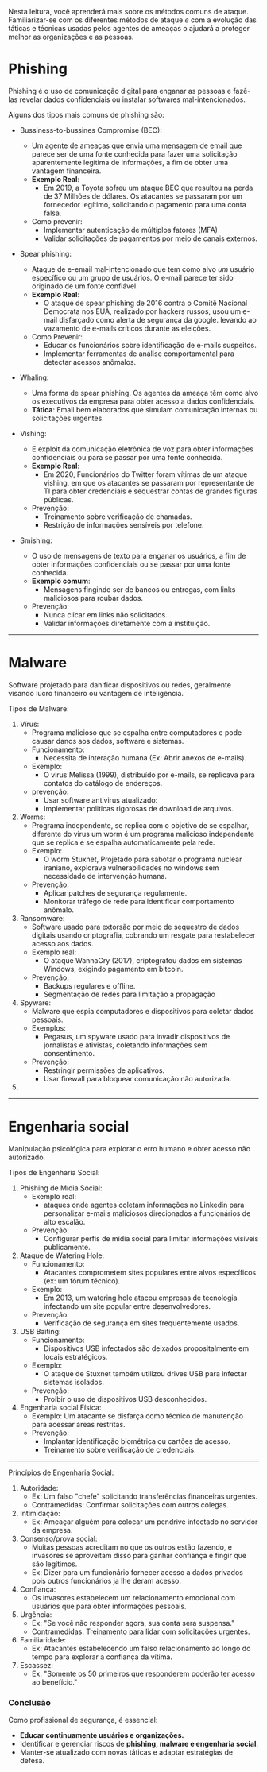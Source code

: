 Nesta leitura, você aprenderá mais sobre os métodos comuns de ataque. Familiarizar-se com os diferentes métodos de ataque _e_ com a evolução das táticas e técnicas usadas pelos agentes de ameaças o ajudará a proteger melhor as organizações e as pessoas.

# Phishing

Phishing é o uso de comunicação digital para enganar as pessoas e fazê-las revelar dados confidenciais ou instalar softwares mal-intencionados.

Alguns dos tipos mais comuns de phishing são:

- Bussiness-to-bussines Compromise (BEC):
	- Um agente de ameaças que envia uma mensagem de email que parece ser de uma fonte conhecida para fazer uma solicitação aparentemente legítima de informações, a fim de obter uma vantagem financeira.
	- **Exemplo Real**: 
		- Em 2019, a Toyota sofreu um ataque BEC que resultou na perda de 37 Milhões de dólares. Os atacantes se passaram por um fornecedor legítimo, solicitando o pagamento para uma conta falsa.
	- Como prevenir:
		- Implementar autenticação de múltiplos fatores (MFA)
		- Validar solicitações de pagamentos por meio de canais externos.

- Spear phishing:
	- Ataque de e-email mal-intencionado que tem como alvo *um* usuário específico ou um grupo de usuários. O e-mail parece ter sido originado de um fonte confiável.
	- **Exemplo Real**:
		- O ataque de spear phishing de 2016 contra o Comitê Nacional Democrata nos EUA, realizado por hackers russos, usou um e-mail disfarçado como alerta de segurança da google. levando ao vazamento de e-mails críticos durante as eleições.
	- Como Prevenir:
		- Educar os funcionários sobre identificação de e-mails suspeitos.
		- Implementar ferramentas de análise comportamental para detectar acessos anômalos.

- Whaling:
	- Uma forma de spear phishing. Os agentes da ameaça têm como alvo os executivos da empresa para obter acesso a dados confidenciais.
	- **Tática**: Email bem elaborados que simulam comunicação internas ou solicitações urgentes.

- Vishing:
	- E exploit da comunicação eletrônica de voz para obter informações confidenciais ou para se passar por uma fonte conhecida.
	- **Exemplo Real**:
		- Em 2020, Funcionários do Twitter foram vítimas de um ataque vishing, em que os atacantes se passaram por representante de TI para obter credenciais e sequestrar contas de grandes figuras públicas.
	- Prevenção:
		- Treinamento sobre verificação de chamadas.
		- Restrição de informações sensíveis por telefone.

- Smishing:
	- O uso de mensagens de texto para enganar os usuários, a fim de obter informações confidenciais ou se passar por uma fonte conhecida. 
	- **Exemplo comum**:
		- Mensagens fingindo ser de bancos ou entregas, com links maliciosos para roubar dados.
	- Prevenção:
		- Nunca clicar em links não solicitados.
		- Validar informações diretamente com a instituição.
---
# Malware

Software projetado para danificar dispositivos ou redes, geralmente visando lucro financeiro ou vantagem de inteligência.

Tipos de Malware:
1. Vírus:
	- Programa malicioso que se espalha entre computadores e pode causar danos aos dados, software e sistemas.
	- Funcionamento: 
		- Necessita de interação humana (Ex: Abrir anexos de e-mails).
	- Exemplo: 
		- O virus Melissa (1999), distribuído por e-mails, se replicava para contatos do catálogo de endereços.
	- prevenção:
		- Usar software antivirus atualizado:
		- Implementar politicas rigorosas de download de arquivos.
2. Worms:
	- Programa independente, se replica com o objetivo de se espalhar, diferente do virus um worm é um programa malicioso independente que se replica e se espalha automaticamente pela rede.
	- Exemplo: 
		- O worm Stuxnet, Projetado para sabotar o programa nuclear iraniano, explorava vulnerabilidades no windows sem necessidade de intervenção humana.
	- Prevenção:
		- Aplicar patches de segurança regulamente.
		- Monitorar tráfego de rede para identificar comportamento anômalo.
3. Ransomware:
	- Software usado para extorsão por meio de sequestro de dados digitais usando criptografia, cobrando um resgate para restabelecer acesso aos dados.
	- Exemplo real: 
		- O ataque WannaCry (2017), criptografou dados em sistemas Windows, exigindo pagamento em bitcoin.
	- Prevenção:
		- Backups regulares e offline.
		- Segmentação de redes para limitação a propagação
4. Spyware:
	- Malware que espia computadores e dispositivos para coletar dados pessoais.
	- Exemplos: 
		- Pegasus, um spyware usado para invadir dispositivos de jornalistas e ativistas, coletando informações sem consentimento.
	- Prevenção:
		- Restringir permissões de aplicativos.
		- Usar firewall para bloquear comunicação não autorizada.
5. 
---
# Engenharia social

Manipulação psicológica para explorar o erro humano e obter acesso não autorizado.

Tipos de Engenharia Social:

1. Phishing de Mídia Social:
	- Exemplo real: 
		- ataques onde agentes coletam informações no Linkedin para personalizar e-mails maliciosos direcionados a funcionários de alto escalão.
	- Prevenção:
		- Configurar perfis de mídia social para limitar informações visíveis publicamente.
2. Ataque de Watering Hole:
	-  Funcionamento: 
		- Atacantes comprometem sites populares entre alvos específicos (ex: um fórum técnico).
	- Exemplo: 
		- Em 2013, um watering hole atacou empresas de tecnologia infectando um site popular entre desenvolvedores.
	- Prevenção:
		- Verificação de segurança em sites frequentemente usados.
3. USB Baiting:
	- Funcionamento:
		- Dispositivos USB infectados são deixados propositalmente em locais estratégicos.
	- Exemplo: 
		- O ataque de Stuxnet também utilizou drives USB para infectar sistemas isolados.
	- Prevenção:
		- Proibir o uso de dispositivos USB desconhecidos.
4. Engenharia social Física:
	- Exemplo: Um atacante se disfarça como técnico de manutenção para acessar áreas restritas.
	- Prevenção:
		- Implantar identificação biométrica ou cartões de acesso.
		- Treinamento sobre verificação de credenciais.
---
Princípios de Engenharia Social:
1. Autoridade:
	- Ex: Um falso "chefe" solicitando transferências financeiras urgentes.
	- Contramedidas: Confirmar solicitações com outros colegas.
2. Intimidação:
	- Ex: Ameaçar alguém para colocar um pendrive infectado no servidor da empresa.
3. Consenso/prova social:
	- Muitas pessoas acreditam no que os outros estão fazendo, e invasores se aproveitam disso para ganhar confiança e fingir que são legítimos.
	- Ex: Dizer para um funcionário fornecer acesso a dados privados pois outros funcionários ja lhe deram acesso.
4. Confiança:
	- Os invasores estabelecem um relacionamento emocional com usuários que para obter informações pessoais.
5. Urgência:
	- Ex: "Se você não responder agora, sua conta sera suspensa."
	- Contramedidas: Treinamento para lidar com solicitações urgentes.
6. Familiaridade:
	- Ex: Atacantes estabelecendo um falso relacionamento ao longo do tempo para explorar a confiança da vítima.
7. Escassez:
	- Ex: "Somente os 50 primeiros que responderem poderão ter acesso ao benefício."
### **Conclusão**

Como profissional de segurança, é essencial:

- **Educar continuamente usuários e organizações.**
- Identificar e gerenciar riscos de **phishing, malware e engenharia social**.
- Manter-se atualizado com novas táticas e adaptar estratégias de defesa.